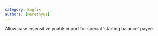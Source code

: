 ```yaml
---
category: Bugfix
authors: [Marethyu1]
---
```


Allow case insensitive ynab5 import for special 'starting balance' payee
